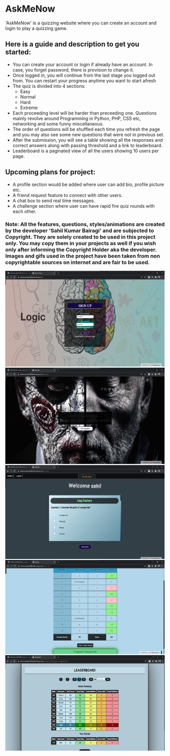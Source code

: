 # AskMeNow
'AskMeNow' is a quizzing website where you can create an account and login to play a quizzing game. 

## Here is a guide and description to get you started:
- You can create your account or login if already have an account. In case, you forget password, there is provision to change it.
- Once logged in, you will continue from the last stage you logged out from. You can restart your progress anytime you want to start afresh
- The quiz is divided into 4 sections:
  - Easy
  - Normal
  - Hard
  - Extreme
- Each proceeding level will be harder than preceeding one. Questions mainly revolve around Programming in Python, PHP, CSS etc, networking and some funny miscellaneous. 
- The order of questions will be shuffled each time you refresh the page and you may also see some new questions that were not in previous set.
- After the submission, you will see a table showing all the responses and correct answers along with passing threshold and a link to leaderboard.
- Leaderboard is a paginated view of all the users showing 10 users per page. 

## Upcoming plans for project:
- A profile section would be added where user can add bio, profile picture etc.
- A friend request feature to connect with other users.
- A chat box to send real time messages.
- A challenge section where user can have rapid fire quiz rounds with each other.

### Note: All the features, questions, styles/animations are created by the developer 'Sahil Kumar Bairagi' and are subjected to Copyright. They are solely created to be used in this project only. You may copy them in your projects as well if you wish only after informing the Copyright Holder aka the developer. Images and gifs used in the project have been taken from non copyrightable sources on internet and are fair to be used.

![Signup Page](readmeImage/signup.png)
![Post login Window](readmeImage/poster.png)
![Quiz](readmeImage/quiz.png)
![Result](readmeImage/result.png)
![Leaderboard](readmeImage/board.png)
